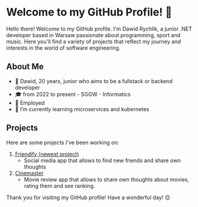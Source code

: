 # Welcome to my GitHub Profile! 👋

Hello there! Welcome to my GitHub profile. I'm Dawid Rychlik, a junior .NET developer based in Warsaw passionate about programming, sport and music. Here you'll find a variety of projects that reflect my journey and interests in the world of software engineering.

## About Me

- 🌟 Dawid, 20 years, junior who aims to be a fullstack or backend developer
- 🎓 from 2022 to present - SGGW - Informatics
- 💼 Employed
- 🌱 I’m currently learning microservices and kubernetes

## Projects

Here are some projects I've been working on:

1. [Friendify (newest project)](https://github.com/AshennOne/Friendify)
   - Social media app that allows to find new friends and share own thoughts
2. [Cinemaster](https://github.com/AshennOne/Cinemaster)
   - Movie review app that allows to share own thoughts about movies, rating them and see ranking.
     
Thank you for visiting my GitHub profile! Have a wonderful day! 😊
